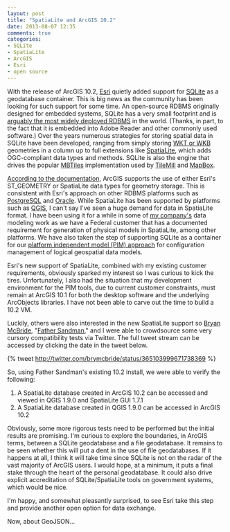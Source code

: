 ```yaml
---
layout: post
title: "SpatiaLite and ArcGIS 10.2"
date: 2013-08-07 12:35
comments: true
categories:
- SQLite
- SpatiaLite
- ArcGIS
- Esri
- open source 
---
```

With the release of ArcGIS 10.2, [Esri](http://www.esri.com) quietly added support for [SQLite](https://sqlite.org/) as a geodatabase container. This is big news as the community has been looking for such support for some time. An open-source RDBMS originally designed for embedded systems, SQLite has a very small footprint and is [arguably the most widely deployed RDBMS](https://www.sqlite.org/mostdeployed.html) in the world. (Thanks, in part, to the fact that it is embedded into Adobe Reader and other commonly used software.) Over the years numerous strategies for storing spatial data in SQLite have been developed, ranging from simply storing [WKT or WKB](https://en.wikipedia.org/wiki/Well-known_text) geometries in a column up to full extensions like [SpatiaLite](http://www.gaia-gis.it/gaia-sins/), which adds OGC-compliant data types and methods. SQLite is also the engine that drives the popular [MBTiles](http://www.mapbox.com/developers/mbtiles/) implementation used by [TileMill](http://www.mapbox.com/tilemill/) and [MapBox](http://www.mapbox.com).

<!--more-->

[According to the documentation](http://resources.arcgis.com/en/help/main/10.2/index.html#//019v0000001w000000), ArcGIS supports the use of either Esri's ST_GEOMETRY or SpatiaLite data types for geometry storage. This is consistent with Esri's approach on other RDBMS platforms such as [PostgreSQL](http://www.postgresql.org) and [Oracle](http://www.oracle.com). While SpatiaLite has been supported by platforms such as [QGIS](http://qgis.org/), I can't say I've seen a huge demand for data in SpatiaLite format. I have been using it for a while in some of [my company's](http://www.zekiah.com) data modeling work as we have a Federal customer that has a documented requirement for generation of physical models in SpatiaLite, among other platforms. We have also taken the step of supporting SQLite as a container for our [platform independent model (PIM) approach](http://www.zekiah.com/index.php?q=blog/topics/pim) for configuration management of logical geospatial data models.

Esri's new support of SpatiaLite, combined with my existing customer requirements, obviously sparked my interest so I was curious to kick the tires. Unfortunately, I also had the situation that my development environment for the PIM tools, due to current customer constraints, must remain at ArcGIS 10.1 for both the desktop software and the underlying ArcObjects libraries. I have not been able to carve out the time to build a 10.2 VM. 

Luckily, others were also interested in the new SpatiaLite support so [Bryan McBride](http://twitter.com/brymcbride), "[Father Sandman](http://twitter.com/fathersandman)," and I were able to crowdsource some very cursory compatibility tests via Twitter. The full tweet stream can be accessed by clicking the date in the tweet below.

{% tweet http://twitter.com/brymcbride/status/365103999671738369 %}


So, using Father Sandman's existing 10.2 install, we were able to verify the following:

1. A SpatiaLite database created in ArcGIS 10.2 can be accessed and viewed in QGIS 1.9.0 and SpatiaLite GUI 1.7.1
2. A SpatiaLite database created in QGIS 1.9.0 can be accessed in ArcGIS 10.2

Obviously, some more rigorous tests need to be performed but the initial results are promising. I'm curious to explore the boundaries, in ArcGIS terms, between a SQLite geodatabase and a file geodatabase. It remains to be seen whether this will put a dent in the use of file geodatabases. If it happens at all, I think it will take time since SQLite is not on the radar of the vast majority of ArcGIS users. I would hope, at a minimum, it puts a final stake through the heart of the personal geodatabase. It could also drive explicit accreditation of SQLite/SpatiaLite tools on government systems, which would be nice.

I'm happy, and somewhat pleasantly surprised, to see Esri take this step and provide another open option for data exchange.

Now, about GeoJSON...